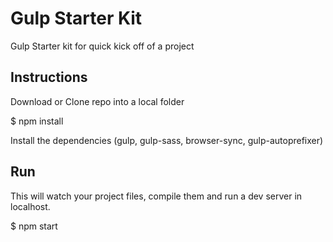 # Gulp Starter Kit

Gulp Starter kit for quick kick off of a project

## Instructions

Download or Clone repo into a local folder

<addr> $ npm install

Install the dependencies (gulp, gulp-sass, browser-sync, gulp-autoprefixer)

## Run

This will watch your project files, compile them and run a dev server in localhost.

<addr>$ npm start
